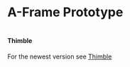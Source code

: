 # A-Frame Prototype
#
#
#### Thimble

For the newest version see [Thimble](https://thimble.mozilla.org/de/user/hbi66941/1999232/)